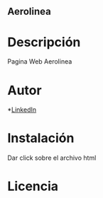 ## Aerolinea

# Descripción
Pagina Web Aerolinea

# Autor

*[LinkedIn](https://www.linkedin.com/in/eddiecinhoz/)

# Instalación

Dar click sobre el archivo html

# Licencia
